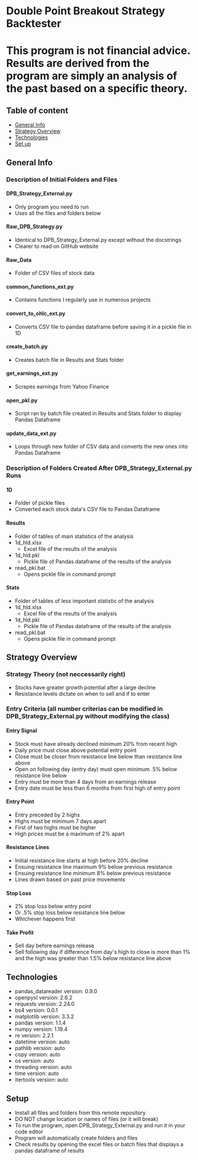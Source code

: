 # Double Point Breakout Strategy Backtester
# This program is not financial advice. Results are derived from the program are simply an analysis of the past based on a specific theory.

## Table of content
* [General Info](#general-info)
* [Strategy Overview](#strategy-overview)
* [Technologies](#technologies)
* [Set up](#setup)

## General Info
### Description of Initial Folders and Files
#### DPB_Strategy_External.py
  * Only program you need to run
  * Uses all the files and folders below
#### Raw_DPB_Strategy.py
  * Identical to DPB_Strategy_External.py except without the docstrings
  * Clearer to read on GitHub website
#### Raw_Data
  * Folder of CSV files of stock data
#### common_functions_ext.py
  * Contains functions I regularly use in numerous projects
#### convert_to_ohlc_ext.py
  * Converts CSV file to pandas dataframe before saving it in a pickle file in 1D
#### create_batch.py
  * Creates batch file in Results and Stats folder
#### get_earnings_ext.py
  * Scrapes earnings from Yahoo Finance
#### open_pkl.py
  * Script ran by batch file created in Results and Stats folder to display Pandas Dataframe
#### update_data_ext.py
  * Loops through new folder of CSV data and converts the new ones into Pandas Dataframe

### Description of Folders Created After DPB_Strategy_External.py Runs
#### 1D
  * Folder of pickle files
  * Converted each stock data's CSV file to Pandas Dataframe
#### Results
  * Folder of tables of main statistics of the analysis
  * 1d_hld.xlsx
    * Excel file of the results of the analysis
  * 1d_hld.pkl
    * Pickle file of Pandas dataframe of the results of the analysis
  * read_pkl.bat
    * Opens pickle file in command prompt
#### Stats
  * Folder of tables of less important statistic of the analysis
  * 1d_hld.xlsx
    * Excel file of the results of the analysis
  * 1d_hld.pkl
    * Pickle file of Pandas dataframe of the results of the analysis
  * read_pkl.bat
    * Opens pickle file in command prompt

## Strategy Overview
### Strategy Theory (not neccessarily right)
* Stocks have greater growth potential after a large decline
* Resistance levels dictate on when to sell and if to enter
### Entry Criteria (all number criterias can be modified in DPB_Strategy_External.py without modifying the class)
#### Entry Signal
* Stock must have already declined minimum 20% from recent high
* Daily price must close above potential entry point
* Close must be closer from resistance line below than resistance line above
* Open on following day (entry day) must open minimum .5% below resistance line below
* Entry must be more than 4 days from an earnings release
* Entry date must be less than 6 months from first high of entry point
#### Entry Point
* Entry preceded by 2 highs
* Highs must be minimum 7 days apart
* First of two highs must be higher
* High prices must be a maximum of 2% apart
#### Resistance Lines
* Initial resistance line starts at high before 20% decline
* Ensuing resistance line maximum 9% below previous resistance
* Ensuing resistance line minimum 8% below previous resistance
* Lines drawn based on past price movements
#### Stop Loss
* 2% stop loss below entry point
* Or .5% stop loss below resistance line below
* Whichever happens first
#### Take Profit
* Sell day before earnings release
* Sell following day if difference from day's high to close is more than 1% and the high was greater than 1.5% below resistance line above

## Technologies
* pandas_datareader version: 0.9.0
* openpyxl version: 2.6.2
* requests version: 2.24.0
* bs4 version: 0.0.1
* matplotlib version: 3.3.2
* pandas version: 1.1.4
* numpy version: 1.19.4
* re version: 2.2.1
* datetime version: auto
* pathlib version: auto
* copy version: auto
* os version: auto
* threading version: auto
* time version: auto
* itertools version: auto 


## Setup
* Install all files and folders from this remote repository
* DO NOT change location or names of files (or it will break)
* To run the program, open DPB_Strategy_External.py and run it in your code editor
* Program will automatically create folders and files
* Check results by opening the excel files or batch files that displays a pandas dataframe of results
